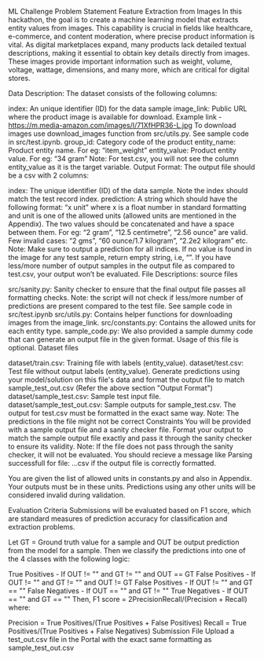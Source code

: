 ML Challenge Problem Statement
Feature Extraction from Images
In this hackathon, the goal is to create a machine learning model that extracts entity values from images. This capability is crucial in fields like healthcare, e-commerce, and content moderation, where precise product information is vital. As digital marketplaces expand, many products lack detailed textual descriptions, making it essential to obtain key details directly from images. These images provide important information such as weight, volume, voltage, wattage, dimensions, and many more, which are critical for digital stores.

Data Description:
The dataset consists of the following columns:

index: An unique identifier (ID) for the data sample
image_link: Public URL where the product image is available for download. Example link - https://m.media-amazon.com/images/I/71XfHPR36-L.jpg To download images use download_images function from src/utils.py. See sample code in src/test.ipynb.
group_id: Category code of the product
entity_name: Product entity name. For eg: “item_weight”
entity_value: Product entity value. For eg: “34 gram” Note: For test.csv, you will not see the column entity_value as it is the target variable.
Output Format:
The output file should be a csv with 2 columns:

index: The unique identifier (ID) of the data sample. Note the index should match the test record index.
prediction: A string which should have the following format: “x unit” where x is a float number in standard formatting and unit is one of the allowed units (allowed units are mentioned in the Appendix). The two values should be concatenated and have a space between them. For eg: “2 gram”, “12.5 centimetre”, “2.56 ounce” are valid. Few invalid cases: “2 gms”, “60 ounce/1.7 kilogram”, “2.2e2 kilogram” etc. Note: Make sure to output a prediction for all indices. If no value is found in the image for any test sample, return empty string, i.e, “”. If you have less/more number of output samples in the output file as compared to test.csv, your output won’t be evaluated.
File Descriptions:
source files

src/sanity.py: Sanity checker to ensure that the final output file passes all formatting checks. Note: the script will not check if less/more number of predictions are present compared to the test file. See sample code in src/test.ipynb
src/utils.py: Contains helper functions for downloading images from the image_link.
src/constants.py: Contains the allowed units for each entity type.
sample_code.py: We also provided a sample dummy code that can generate an output file in the given format. Usage of this file is optional.
Dataset files

dataset/train.csv: Training file with labels (entity_value).
dataset/test.csv: Test file without output labels (entity_value). Generate predictions using your model/solution on this file's data and format the output file to match sample_test_out.csv (Refer the above section "Output Format")
dataset/sample_test.csv: Sample test input file.
dataset/sample_test_out.csv: Sample outputs for sample_test.csv. The output for test.csv must be formatted in the exact same way. Note: The predictions in the file might not be correct
Constraints
You will be provided with a sample output file and a sanity checker file. Format your output to match the sample output file exactly and pass it through the sanity checker to ensure its validity. Note: If the file does not pass through the sanity checker, it will not be evaluated. You should recieve a message like Parsing successfull for file: ...csv if the output file is correctly formatted.

You are given the list of allowed units in constants.py and also in Appendix. Your outputs must be in these units. Predictions using any other units will be considered invalid during validation.

Evaluation Criteria
Submissions will be evaluated based on F1 score, which are standard measures of prediction accuracy for classification and extraction problems.

Let GT = Ground truth value for a sample and OUT be output prediction from the model for a sample. Then we classify the predictions into one of the 4 classes with the following logic:

True Positives - If OUT != "" and GT != "" and OUT == GT
False Positives - If OUT != "" and GT != "" and OUT != GT
False Positives - If OUT != "" and GT == ""
False Negatives - If OUT == "" and GT != ""
True Negatives - If OUT == "" and GT == ""
Then, F1 score = 2PrecisionRecall/(Precision + Recall) where:

Precision = True Positives/(True Positives + False Positives)
Recall = True Positives/(True Positives + False Negatives)
Submission File
Upload a test_out.csv file in the Portal with the exact same formatting as sample_test_out.csv
